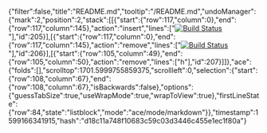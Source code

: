 {"filter":false,"title":"README.md","tooltip":"/README.md","undoManager":{"mark":2,"position":2,"stack":[[{"start":{"row":117,"column":0},"end":{"row":117,"column":145},"action":"insert","lines":["[![Build Status](https://travis-ci.org/Robertpokane/briarheart_medical.svg?branch=master)](https://travis-ci.org/Robertpokane/briarheart_medical)"],"id":205}],[{"start":{"row":117,"column":0},"end":{"row":117,"column":145},"action":"remove","lines":["[![Build Status](https://travis-ci.org/Robertpokane/briarheart_medical.svg?branch=master)](https://travis-ci.org/Robertpokane/briarheart_medical)"],"id":206}],[{"start":{"row":105,"column":49},"end":{"row":105,"column":50},"action":"remove","lines":["h"],"id":207}]]},"ace":{"folds":[],"scrolltop":1701.5999755859375,"scrollleft":0,"selection":{"start":{"row":108,"column":67},"end":{"row":108,"column":67},"isBackwards":false},"options":{"guessTabSize":true,"useWrapMode":true,"wrapToView":true},"firstLineState":{"row":84,"state":"listblock","mode":"ace/mode/markdown"}},"timestamp":1599166341915,"hash":"d18c11a748f10683c59c03d3446c455e1ec1f80a"}